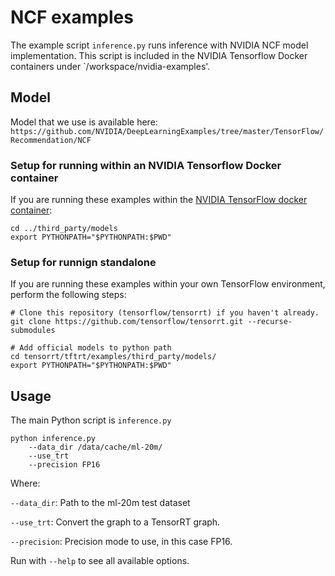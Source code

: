 # NCF examples

The example script `inference.py` runs inference with NVIDIA NCF model implementation.
This script is included in the NVIDIA Tensorflow Docker
containers under `/workspace/nvidia-examples'.


## Model

Model that we use is available here:
`https://github.com/NVIDIA/DeepLearningExamples/tree/master/TensorFlow/Recommendation/NCF`

### Setup for running within an NVIDIA Tensorflow Docker container


If you are running these examples within the [NVIDIA TensorFlow docker
container](https://ngc.nvidia.com/catalog/containers/nvidia:tensorflow):

```
cd ../third_party/models
export PYTHONPATH="$PYTHONPATH:$PWD"
```



### Setup for runnign standalone

If you are running these examples within your own TensorFlow environment,
perform the following steps:

```
# Clone this repository (tensorflow/tensorrt) if you haven't already.
git clone https://github.com/tensorflow/tensorrt.git --recurse-submodules

# Add official models to python path
cd tensorrt/tftrt/examples/third_party/models/
export PYTHONPATH="$PYTHONPATH:$PWD"
```
## Usage

The main Python script is `inference.py`

```
python inference.py
    --data_dir /data/cache/ml-20m/
    --use_trt
    --precision FP16
```

Where:

`--data_dir`: Path to the ml-20m test dataset

`--use_trt`: Convert the graph to a TensorRT graph.

`--precision`: Precision mode to use, in this case FP16.


Run with `--help` to see all available options.


